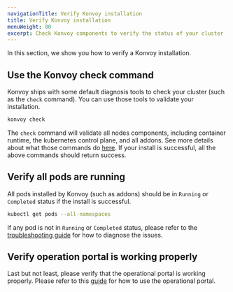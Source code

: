 ```yaml
---
navigationTitle: Verify Konvoy installation
title: Verify Konvoy installation
menuWeight: 80
excerpt: Check Konvoy components to verify the status of your cluster
---
```


In this section, we show you how to verify a Konvoy installation.

## Use the Konvoy check command

Konvoy ships with some default diagnosis tools to check your cluster (such as the `check` command).
You can use those tools to validate your installation.

```bash
konvoy check
```

The `check` command will validate all nodes components, including container runtime, the kubernetes control plane, and all addons.
See more details about what those commands do [here][troubleshooting_tools].
If your install is successful, all the above commands should return success.

## Verify all pods are running

All pods installed by Konvoy (such as addons) should be in `Running` or `Completed` status if the install is successful.

```bash
kubectl get pods --all-namespaces
```

If any pod is not in `Running` or `Completed` status, please refer to the [troubleshooting guide][troubleshooting] for how to diagnose the issues.

## Verify operation portal is working properly

Last but not least, please verify that the operational portal is working properly.
Please refer to this [guide][opsportal] for how to use the operational portal.

[troubleshooting_tools]: ../../troubleshooting/tools-and-techniques/
[troubleshooting]: ../../troubleshooting/
[opsportal]: ../../access-authentication/access-konvoy/
